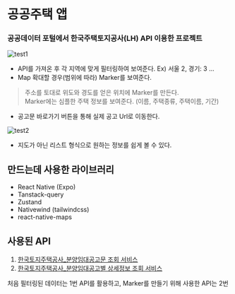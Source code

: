 # 공공주택 앱

### 공공데이터 포털에서 한국주택토지공사(LH) API 이용한 프로젝트   


![test1](https://github.com/wonlee6/public-housing/assets/21251988/c2f2994e-04b6-4bc5-8bc3-95d50c3168f0)

- API를 가져온 후 각 지역에 맞게 필터링하여 보여준다. Ex) 서울 2, 경기: 3 ...
- Map 확대할 경우(범위에 따라) Marker를 보여준다.
> 주소를 토대로 위도와 경도를 얻은 위치에 Marker를 만든다.   
> Marker에는 심플한 주택 정보를 보여준다. (이름, 주택종류, 주택이름, 기간)
- 공고문 바로가기 버튼을 통해 실제 공고 Url로 이동한다.


![test2](https://github.com/wonlee6/public-housing/assets/21251988/495a4f3e-8e50-4c31-9e9c-383d22cdee8d)

- 지도가 아닌 리스트 형식으로 원하는 정보를 쉽게 볼 수 있다.

## 만드는데 사용한 라이브러리
- React Native (Expo)
- Tanstack-query
- Zustand
- Nativewind (tailwindcss)
- react-native-maps

## 사용된 API
1. [한국토지주택공사_분양임대공고문 조회 서비스](https://www.data.go.kr/tcs/dss/selectApiDataDetailView.do?publicDataPk=15058530)
2. [한국토지주택공사_분양임대공고별 상세정보 조회 서비스](https://www.data.go.kr/tcs/dss/selectApiDataDetailView.do?publicDataPk=15057999)

처음 필터링된 데이터는 1번 API를 활용하고, Marker를 만들기 위해 사용한 API는 2번
